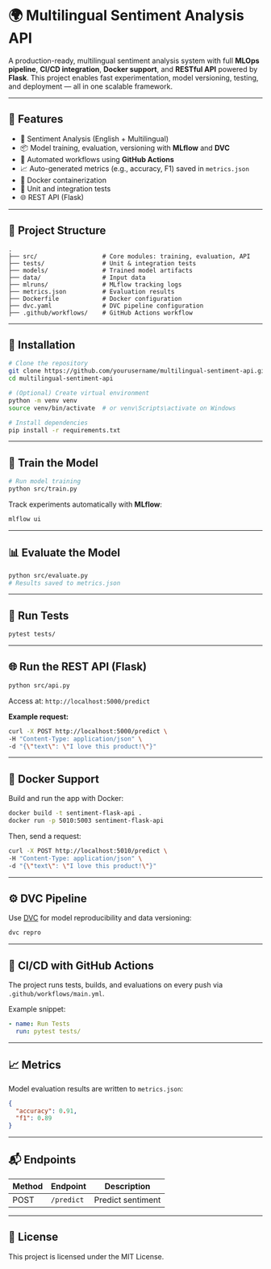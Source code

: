 # 🌍 Multilingual Sentiment Analysis API

A production-ready, multilingual sentiment analysis system with full **MLOps pipeline**, **CI/CD integration**, **Docker support**, and **RESTful API** powered by **Flask**. This project enables fast experimentation, model versioning, testing, and deployment — all in one scalable framework.

---

## 🚀 Features

* 🧠 Sentiment Analysis (English + Multilingual)
* 📦 Model training, evaluation, versioning with **MLflow** and **DVC**
* 🔁 Automated workflows using **GitHub Actions**
* 📈 Auto-generated metrics (e.g., accuracy, F1) saved in `metrics.json`
* 🐳 Docker containerization
* 🤪 Unit and integration tests
* 🌐 REST API (Flask)

---

## 📁 Project Structure

```
.
├── src/                  # Core modules: training, evaluation, API
├── tests/                # Unit & integration tests
├── models/               # Trained model artifacts
├── data/                 # Input data
├── mlruns/               # MLflow tracking logs
├── metrics.json          # Evaluation results
├── Dockerfile            # Docker configuration
├── dvc.yaml              # DVC pipeline configuration
├── .github/workflows/    # GitHub Actions workflow
```

---

## 🔧 Installation

```bash
# Clone the repository
git clone https://github.com/yourusername/multilingual-sentiment-api.git
cd multilingual-sentiment-api

# (Optional) Create virtual environment
python -m venv venv
source venv/bin/activate  # or venv\Scripts\activate on Windows

# Install dependencies
pip install -r requirements.txt
```

---

## 🧠 Train the Model

```bash
# Run model training
python src/train.py
```

Track experiments automatically with **MLflow**:

```bash
mlflow ui
```

---

## 📊 Evaluate the Model

```bash
python src/evaluate.py
# Results saved to metrics.json
```

---

## 🤪 Run Tests

```bash
pytest tests/
```

---

## 🌐 Run the REST API (Flask)

```bash
python src/api.py
```

Access at: `http://localhost:5000/predict`

**Example request:**

```bash
curl -X POST http://localhost:5000/predict \
-H "Content-Type: application/json" \
-d "{\"text\": \"I love this product!\"}"
```

---

## 🐳 Docker Support

Build and run the app with Docker:

```bash
docker build -t sentiment-flask-api .
docker run -p 5010:5003 sentiment-flask-api
```

Then, send a request:

```bash
curl -X POST http://localhost:5010/predict \
-H "Content-Type: application/json" \
-d "{\"text\": \"I love this product!\"}"
```

---

## ⚙️ DVC Pipeline

Use [DVC](https://dvc.org/) for model reproducibility and data versioning:

```bash
dvc repro
```

---

## 🤖 CI/CD with GitHub Actions

The project runs tests, builds, and evaluations on every push via `.github/workflows/main.yml`.

Example snippet:

```yaml
- name: Run Tests
  run: pytest tests/
```

---

## 📈 Metrics

Model evaluation results are written to `metrics.json`:

```json
{
  "accuracy": 0.91,
  "f1": 0.89
}
```

---

## 📬 Endpoints

| Method | Endpoint   | Description       |
| ------ | ---------- | ----------------- |
| POST   | `/predict` | Predict sentiment |


---

## 📄 License

This project is licensed under the MIT License.



